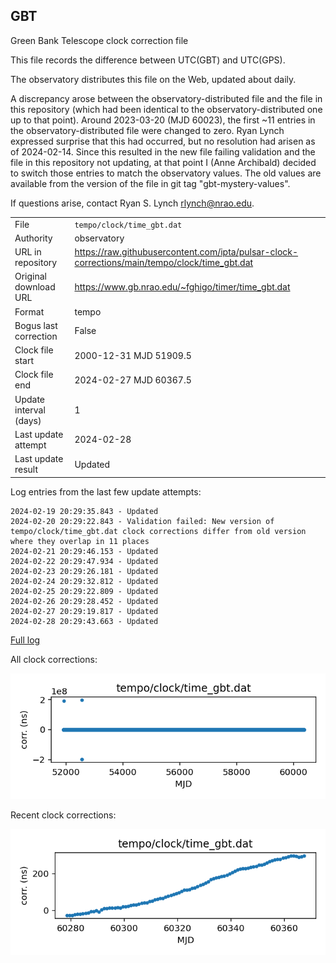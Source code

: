 
## GBT

Green Bank Telescope clock correction file

This file records the difference between UTC(GBT) and UTC(GPS).

The observatory distributes this file on the Web, updated about daily.

A discrepancy arose between the observatory-distributed file and the
file in this repository (which had been identical to the 
observatory-distributed one up to that point). Around 
2023-03-20 (MJD 60023), the first ~11 entries in the 
observatory-distributed file were changed to zero.
Ryan Lynch expressed surprise that this had occurred, but no
resolution had arisen as of 2024-02-14. Since this resulted in
the new file failing validation and the file in this repository
not updating, at that point I (Anne Archibald) decided to
switch those entries to match the observatory values. The old values
are available from the version of the file in git tag 
"gbt-mystery-values".

If questions arise, contact Ryan S. Lynch <rlynch@nrao.edu>.

|     |     |
|:--- |:--- |
| File | `tempo/clock/time_gbt.dat` |
| Authority | observatory |
| URL in repository | <https://raw.githubusercontent.com/ipta/pulsar-clock-corrections/main/tempo/clock/time_gbt.dat> |
| Original download URL | <https://www.gb.nrao.edu/~fghigo/timer/time_gbt.dat> |
| Format | tempo |
| Bogus last correction | False |
| Clock file start | 2000-12-31 MJD 51909.5 |
| Clock file end | 2024-02-27 MJD 60367.5 |
| Update interval (days) | 1 |
| Last update attempt | 2024-02-28 |
| Last update result | Updated |

Log entries from the last few update attempts:
```
2024-02-19 20:29:35.843 - Updated
2024-02-20 20:29:22.843 - Validation failed: New version of tempo/clock/time_gbt.dat clock corrections differ from old version where they overlap in 11 places
2024-02-21 20:29:46.153 - Updated
2024-02-22 20:29:47.934 - Updated
2024-02-23 20:29:26.181 - Updated
2024-02-24 20:29:32.812 - Updated
2024-02-25 20:29:22.809 - Updated
2024-02-26 20:29:28.452 - Updated
2024-02-27 20:29:19.817 - Updated
2024-02-28 20:29:43.663 - Updated
```
[Full log](https://raw.githubusercontent.com/ipta/pulsar-clock-corrections/main/log/tempo/clock/time_gbt.dat.log)


All clock corrections:

![plot of all clock corrections](time_gbt.dat.png "All corrections")

Recent clock corrections:

![plot of recent clock corrections](time_gbt.dat.short.png "Recent corrections")

